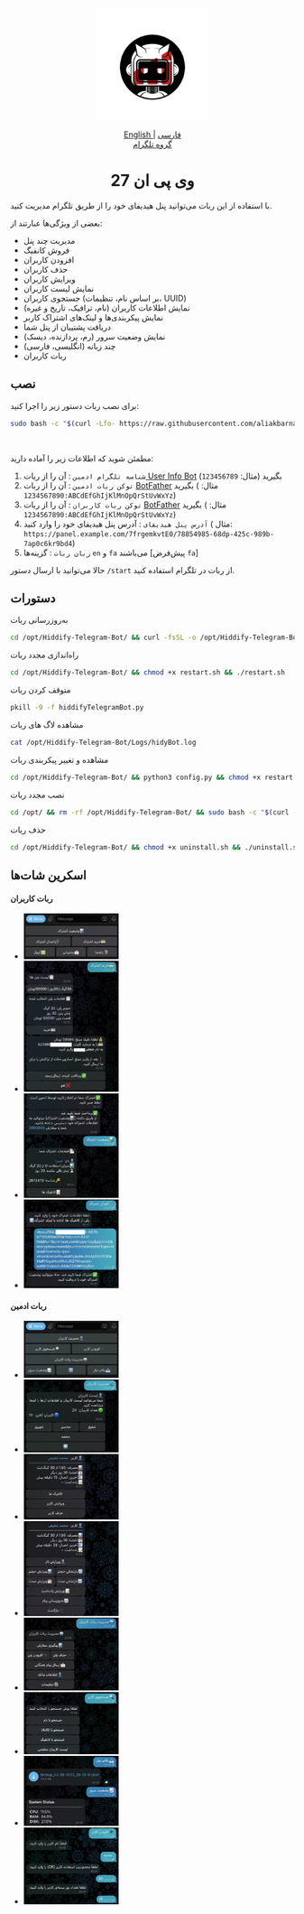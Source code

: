 

<p align="center">
  <a href="https://github.com/B3H1Z/Hiddify-Telegram-Bot" target="_blank" rel="noopener noreferrer">
    <picture>
      <source media="(prefers-color-scheme: dark)" srcset="https://github.com/B3H1Z/Hiddify-Telegram-Bot/blob/main/Screenshots/icon.png?raw=True">
      <img width="200" height="200" src="https://github.com/B3H1Z/Hiddify-Telegram-Bot/blob/main/Screenshots/icon.png?raw=True">
    </picture>
  </a>
</p>
<p align="center">
	<a href="./README.md">
	English
	</a>
	|
	<a href="./README-FA.md">
	فارسی
	</a>
<br>
  <a href="https://t.me/HidyBotGroup">گروه تلگرام</a>

</p>

<h1 align="center"/>وی پی ان 27</h1>

با استفاده از این ربات می‌توانید پنل هیدیفای خود را از طریق تلگرام مدیریت کنید.

بعضی از ویژگی‌ها عبارتند از:
-  مدیریت چند پنل
-  فروش کانفیگ
-  افزودن کاربران
-  حذف کاربران
-  ویرایش کاربران
-  نمایش لیست کاربران
-  جستجوی کاربران (بر اساس نام، تنظیمات، UUID)
-  نمایش اطلاعات کاربران (نام، ترافیک، تاریخ و غیره)
-  نمایش پیکربندی‌ها و لینک‌های اشتراک کاربر
-  دریافت پشتیبان از پنل شما
-  نمایش وضعیت سرور (رم، پردازنده، دیسک)
- چند زبانه (انگلیسی، فارسی)
- ربات کاربران

## نصب 
برای نصب ربات دستور زیر را اجرا کنید:
 
```bash
sudo bash -c "$(curl -Lfo- https://raw.githubusercontent.com/aliakbarnajmi/Hiddify-Telegram-Bot/refs/heads/main/install.sh)"
```
<br>

مطمئن شوید که اطلاعات زیر را آماده دارید:
1. `شناسه تلگرام ادمین` : آن را از ربات[ User Info Bot](https://t.me/userinfobot) بگیرید (مثال: `123456789`)
2. `توکن ربات ادمین` : آن را از ربات [BotFather](https://t.me/BotFather) بگیرید (
   مثال: `1234567890:ABCdEfGhIjKlMnOpQrStUvWxYz`)
3. `توکن ربات کاربران` : آن را از ربات [BotFather](https://t.me/BotFather) بگیرید (
   مثال: `1234567890:ABCdEfGhIjKlMnOpQrStUvWxYz`)
4. `آدرس پنل هیدیفای` : آدرس پنل هیدیفای خود را وارد کنید (
   مثال: `https://panel.example.com/7frgemkvtE0/78854985-68dp-425c-989b-7ap0c6kr9bd4`)
5. `زبان ربات` : گزینه‌ها `en` و `fa` می‌باشند [پیش‌فرض `fa`]

حالا می‌توانید با ارسال دستور `/start` از ربات در تلگرام استفاده کنید.


## دستورات
 به‌روزرسانی ربات
```bash
cd /opt/Hiddify-Telegram-Bot/ && curl -fsSL -o /opt/Hiddify-Telegram-Bot/update.sh https://raw.githubusercontent.com/aliakbarnajmi/Hiddify-Telegram-Bot/refs/heads/main/update.sh && chmod +x /opt/Hiddify-Telegram-Bot/update.sh && bash /opt/Hiddify-Telegram-Bot/update.sh
```
 راه‌اندازی مجدد ربات
```bash
cd /opt/Hiddify-Telegram-Bot/ && chmod +x restart.sh && ./restart.sh
```
 متوقف کردن ربات

```bash
pkill -9 -f hiddifyTelegramBot.py
```
 مشاهده لاگ های ربات
```bash
cat /opt/Hiddify-Telegram-Bot/Logs/hidyBot.log
```
 مشاهده و تغییر پیکربندی ربات
```bash
cd /opt/Hiddify-Telegram-Bot/ && python3 config.py && chmod +x restart.sh && ./restart.sh
```
 نصب مجدد ربات
```bash
cd /opt/ && rm -rf /opt/Hiddify-Telegram-Bot/ && sudo bash -c "$(curl -Lfo- https://raw.githubusercontent.com/aliakbarnajmi/Hiddify-Telegram-Bot/refs/heads/main/install.sh)"
```
  حذف ربات
```bash
cd /opt/Hiddify-Telegram-Bot/ && chmod +x uninstall.sh && ./uninstall.sh
```

## اسکرین شات‌ها
#### ربات کاربران 
- <img src="https://github.com/B3H1Z/Hiddify-Telegram-Bot/blob/main/Screenshots/scr-u-1.jpg?raw=True" width=35% height=35%>
- <img src="https://github.com/B3H1Z/Hiddify-Telegram-Bot/blob/main/Screenshots/scr-u-2.jpg?raw=True" width=35% height=35%>
- <img src="https://github.com/B3H1Z/Hiddify-Telegram-Bot/blob/main/Screenshots/scr-u-3.jpg?raw=True" width=35% height=35%>
- <img src="https://github.com/B3H1Z/Hiddify-Telegram-Bot/blob/main/Screenshots/scr-u-4.jpg?raw=True" width=35% height=35%>
#### ربات ادمین
- <img src="https://github.com/B3H1Z/Hiddify-Telegram-Bot/blob/main/Screenshots/scr-a-1.jpg?raw=True" width=35% height=35%>
- <img src="https://github.com/B3H1Z/Hiddify-Telegram-Bot/blob/main/Screenshots/scr-a-2.jpg?raw=True" width=35% height=35%>
- <img src="https://github.com/B3H1Z/Hiddify-Telegram-Bot/blob/main/Screenshots/scr-a-6.jpg?raw=True" width=35% height=35%>
- <img src="https://github.com/B3H1Z/Hiddify-Telegram-Bot/blob/main/Screenshots/scr-a-8.jpg?raw=True" width=35% height=35%>
- <img src="https://github.com/B3H1Z/Hiddify-Telegram-Bot/blob/main/Screenshots/scr-a-5.jpg?raw=True" width=35% height=35%>
- <img src="https://github.com/B3H1Z/Hiddify-Telegram-Bot/blob/main/Screenshots/scr-a-3.jpg?raw=True" width=35% height=35%>
- <img src="https://github.com/B3H1Z/Hiddify-Telegram-Bot/blob/main/Screenshots/scr-a-4.jpg?raw=True" width=35% height=35%>
- <img src="https://github.com/B3H1Z/Hiddify-Telegram-Bot/blob/main/Screenshots/scr-a-7.jpg?raw=True" width=35% height=35%>